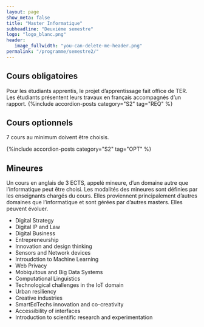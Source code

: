 ```yaml
---
layout: page
show_meta: false
title: "Master Informatique"
subheadline: "Deuxième semestre"
logo: "logo_blanc.png"
header:
   image_fullwidth: "you-can-delete-me-header.png"
permalink: "/programme/semestre2/"
---
```


## Cours obligatoires ##
Pour les étudiants apprentis, le projet d’apprentissage fait office de TER. Les étudiants présentent leurs travaux en français accompagnés d’un rapport.
{%include accordion-posts category="S2" tag="REQ" %}

## Cours optionnels ##

7 cours au minimum doivent être choisis.

<!-- BD vers Big Data avancé – 3 ECTS – 12h cours – 12h TD – S. Miranda, Pr
- Logique avancé – 3 ECTS – 12h cours – 12h TD – E. Lozes, Pr
- Web (EN) – 3 ECTS – 12h cours – 12h TD – A. Tettamanzi, Pr
- Programmation Synchronisé – 3 ECTS – 12h cours – 12h TD – F. Mallet, Pr
- Modélisation Programmation par Contraintes – 3 ECTS – 12h cours – 12h TD – JC Régin, Pr
- Méthodes avancées PPC/PL – 3 ECTS – 12h cours – 12h TD – A. Malapert, MCF
- Algorithmique et Complexité – 3 ECTS – 12h cours – 12h TD – E. Formenti, Pr
- Sécurité – 3 ECTS – 12h cours – 12h TD – B. Martin, Pr
- Entrepreneuriat – 3 ECTS – 12h cours – 12h TD – N. Sauvage
- Operations Research (EN) – 3 ECTS – 12h cours – 12h TD – A. Malapert, MCF
- Combinatorial Optimization (EN) – 3 ECTS – 12h cours – 12h TD – JC Régin, Pr
- Communication and Concurrency (EN) – 3 ECTS – 12h cours – 12h TD – C. Di Giusto, MCF
- Internet of the Future (EN) – 3 ECTS – 12h cours – 12h TD – A. Aparicio, MCF
- Graphs (EN) – 3 ECTS – 12h cours – 12h TD – N. Nisse, CR INRIA
- Software Engineering (EN) – 3 ECTS – 12h cours – 12h TD – A définir
- Advance OSs (EN) – 3 ECTS – 12h cours – 12h TD – S. Touati, Pr -->

{%include accordion-posts category="S2" tag="OPT" %}

## Mineures ##

Un cours en anglais de 3 ECTS, appelé mineure, d’un domaine autre que l’informatique peut être choisi.
Les modalités des mineures sont définies par les enseignants chargés du cours.
Elles proviennent principalement d’autres domaines que l’informatique et sont gérées par d’autres masters. Elles peuvent évoluer.

- Digital Strategy
- Digital IP and Law
- Digital Business
- Entrepreneurship
- Innovation and design thinking
- Sensors and Network devices
- Introudction to Machine Learning
- Web Privacy
- Mobiquitous and Big Data Systems
- Computational Linguistics
- Technological challenges in the IoT domain
- Urban resiliency
- Creative industries
- SmartEdTechs innovation and co-creativity
- Accessibility of interfaces
- Introduction to scientific research and experimentation

